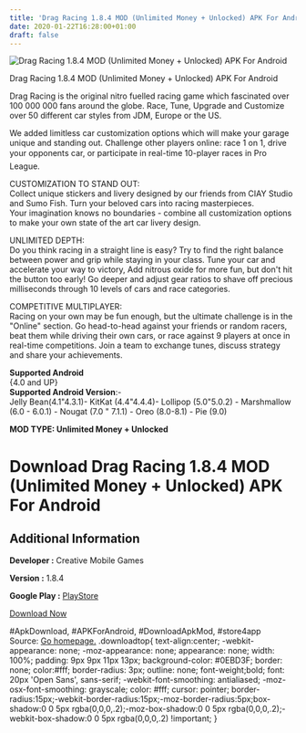 ```yaml
---
title: 'Drag Racing 1.8.4 MOD (Unlimited Money + Unlocked) APK For Android'
date: 2020-01-22T16:28:00+01:00
draft: false
---
```


![Drag Racing 1.8.4 MOD (Unlimited Money + Unlocked) APK For Android](https://i2.wp.com/apkhome.net/wp-content/uploads/2020/01/Drag-Racing-1.8.4-MOD-Unlimited-Money-Unlocked.png "Drag Racing 1.8.4 MOD (Unlimited Money + Unlocked) APK For Android")

  

Drag Racing 1.8.4 MOD (Unlimited Money + Unlocked) APK For Android

Drag Racing is the original nitro fuelled racing game which fascinated over 100 000 000 fans around the globe. Race, Tune, Upgrade and Customize over 50 different car styles from JDM, Europe or the US.

We added limitless car customization options which will make your garage unique and standing out. Challenge other players online: race 1 on 1, drive your opponents car, or participate in real-time 10-player races in Pro League.

CUSTOMIZATION TO STAND OUT:  
Collect unique stickers and livery designed by our friends from CIAY Studio and Sumo Fish. Turn your beloved cars into racing masterpieces.  
Your imagination knows no boundaries - combine all customization options to make your own state of the art car livery design.

UNLIMITED DEPTH:  
Do you think racing in a straight line is easy? Try to find the right balance between power and grip while staying in your class. Tune your car and accelerate your way to victory, Add nitrous oxide for more fun, but don't hit the button too early! Go deeper and adjust gear ratios to shave off precious milliseconds through 10 levels of cars and race categories.

COMPETITIVE MULTIPLAYER:  
Racing on your own may be fun enough, but the ultimate challenge is in the "Online" section. Go head-to-head against your friends or random racers, beat them while driving their own cars, or race against 9 players at once in real-time competitions. Join a team to exchange tunes, discuss strategy and share your achievements.

**Supported Android**  
{4.0 and UP}  
**Supported Android Version**:-  
Jelly Bean(4.1"4.3.1)- KitKat (4.4"4.4.4)- Lollipop (5.0"5.0.2) - Marshmallow (6.0 - 6.0.1) - Nougat (7.0 " 7.1.1) - Oreo (8.0-8.1) - Pie (9.0)

**MOD TYPE: Unlimited Money + Unlocked**

Download Drag Racing 1.8.4 MOD (Unlimited Money + Unlocked) APK For Android
===========================================================================

Additional Information
----------------------

**Developer :** Creative Mobile Games

**Version :** 1.8.4

**Google Play :** [PlayStore](https://play.google.com/store/apps/details?id=com.creativemobile.DragRacing)

  

[Download Now](https://store4app.co/post/drag-racing-1-8-4-mod-unlimited-money-unlocked-apk-for-android_1579706356)

  
#ApkDownload, #APKForAndroid, #DownloadApkMod, #store4app  
Source: [Go homepage.](https://store4app.co/post/drag-racing-1-8-4-mod-unlimited-money-unlocked-apk-for-android_1579706356) .downloadtop{ text-align:center; -webkit-appearance: none; -moz-appearance: none; appearance: none; width: 100%; padding: 9px 9px 11px 13px; background-color: #0EBD3F; border: none; color:#fff; border-radius: 3px; outline: none; font-weight;bold; font: 20px 'Open Sans', sans-serif; -webkit-font-smoothing: antialiased; -moz-osx-font-smoothing: grayscale; color: #fff; cursor: pointer; border-radius:15px;-webkit-border-radius:15px;-moz-border-radius:5px;box-shadow:0 0 5px rgba(0,0,0,.2);-moz-box-shadow:0 0 5px rgba(0,0,0,.2);-webkit-box-shadow:0 0 5px rgba(0,0,0,.2) !important; }